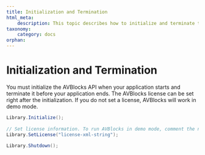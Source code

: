 ```yaml
---
title: Initialization and Termination
html_meta:
    description: This topic describes how to initialize and terminate the AVBlocks API.
taxonomy:
    category: docs
orphan:    
---
```


# Initialization and Termination

You must initialize the AVBlocks API when your application starts and terminate it before your application ends. The AVBlocks license can be set right after the initialization. If you do not set a license, AVBlocks will work in demo mode.


``` csharp
Library.Initialize();
	
// Set license information. To run AVBlocks in demo mode, comment the next line out
Library.SetLicense("license-xml-string");
	
Library.Shutdown();
```

